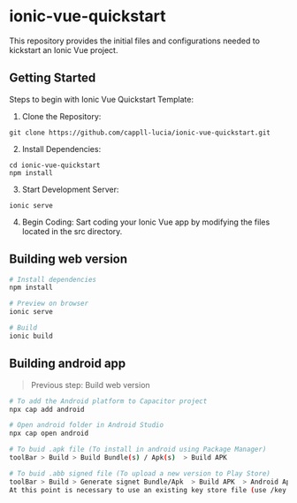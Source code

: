 # ionic-vue-quickstart
This repository provides the initial files and configurations needed to kickstart an Ionic Vue project.

## Getting Started
Steps to begin with Ionic Vue Quickstart Template:

1. Clone the Repository:
```
git clone https://github.com/cappll-lucia/ionic-vue-quickstart.git
```

2. Install Dependencies:
```
cd ionic-vue-quickstart
npm install
```

3. Start Development Server:
```
ionic serve
```

4. Begin Coding:
Sart coding your Ionic Vue app by modifying the files located in the src directory. 



## Building web version 
``` bash
# Install dependencies
npm install

# Preview on browser
ionic serve

# Build 
ionic build

```

## Building android app 
> Previous step: Build web version

``` bash
# To add the Android platform to Capacitor project
npx cap add android

# Open android folder in Android Studio
npx cap open android

# To buid .apk file (To install in android using Package Manager)
toolBar > Build > Build Bundle(s) / Apk(s)  > Build APK

# To buid .abb signed file (To upload a new version to Play Store)
toolBar > Build > Generate signet Bundle/Apk  > Build APK  > Android App Bundle 
At this point is necessary to use an existing key store file (use /key.jks at the root of this project)

```



